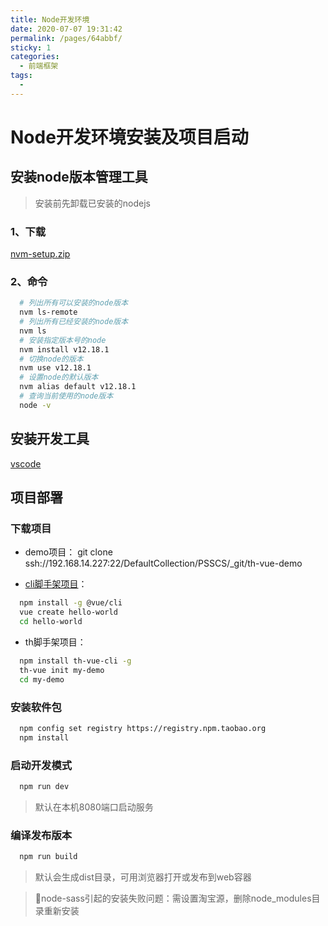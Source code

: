 ```yaml
---
title: Node开发环境
date: 2020-07-07 19:31:42
permalink: /pages/64abbf/
sticky: 1
categories: 
  - 前端框架
tags: 
  - 
---
```



# Node开发环境安装及项目启动

## 安装node版本管理工具

> 安装前先卸载已安装的nodejs

### 1、下载

[nvm-setup.zip](https://github.com/coreybutler/nvm-windows/releases)

### 2、命令

```bash
  # 列出所有可以安装的node版本
  nvm ls-remote
  # 列出所有已经安装的node版本
  nvm ls
  # 安装指定版本号的node
  nvm install v12.18.1
  # 切换node的版本
  nvm use v12.18.1
  # 设置node的默认版本
  nvm alias default v12.18.1
  # 查询当前使用的node版本
  node -v
```

<!-- more -->

## 安装开发工具

[vscode](https://vscode.en.softonic.com/download)

## 项目部署

### 下载项目

- demo项目：
  git clone ssh://192.168.14.227:22/DefaultCollection/PSSCS/_git/th-vue-demo

- [cli脚手架项目](https://cli.vuejs.org/zh/guide/creating-a-project.html#vue-create)：
```bash
  npm install -g @vue/cli
  vue create hello-world
  cd hello-world
```

- th脚手架项目：
```bash
  npm install th-vue-cli -g
  th-vue init my-demo
  cd my-demo
```


### 安装软件包

```bash
  npm config set registry https://registry.npm.taobao.org
  npm install
```

### 启动开发模式

```bash
  npm run dev
```

> 默认在本机8080端口启动服务

### 编译发布版本

```bash
  npm run build
```
> 默认会生成dist目录，可用浏览器打开或发布到web容器

> node-sass引起的安装失败问题：需设置淘宝源，删除node_modules目录重新安装